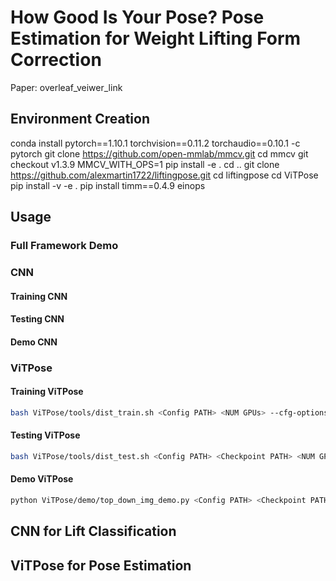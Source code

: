 # How Good Is Your Pose? Pose Estimation for Weight Lifting Form Correction
Paper: overleaf_veiwer_link

## Environment Creation
conda install pytorch==1.10.1 torchvision==0.11.2 torchaudio==0.10.1 -c pytorch
git clone https://github.com/open-mmlab/mmcv.git
cd mmcv
git checkout v1.3.9
MMCV_WITH_OPS=1 pip install -e .
cd ..
git clone https://github.com/alexmartin1722/liftingpose.git
cd liftingpose
cd ViTPose
pip install -v -e .
pip install timm==0.4.9 einops

## Usage
### Full Framework Demo



### CNN
#### Training CNN


#### Testing CNN


#### Demo CNN



### ViTPose
#### Training ViTPose 
```bash
bash ViTPose/tools/dist_train.sh <Config PATH> <NUM GPUs> --cfg-options model.pretrained=<Pretrained PATH> --seed 0
```

#### Testing ViTPose
```bash
bash ViTPose/tools/dist_test.sh <Config PATH> <Checkpoint PATH> <NUM GPUs>
```

#### Demo ViTPose
```bash
python ViTPose/demo/top_down_img_demo.py <Config PATH> <Checkpoint PATH> --img-root <Image Root PATH> --json-file <JSON PATH> --out-img-root <Output PATH>
```



## CNN for Lift Classification

## ViTPose for Pose Estimation 


